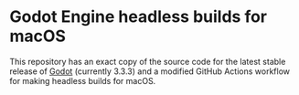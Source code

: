 # Godot Engine headless builds for macOS

This repository has an exact copy of the source code for the latest stable release of [Godot](https://www.github.com/godotengine/godot) (currently 3.3.3) and a modified GitHub Actions workflow for making headless builds for macOS. 

